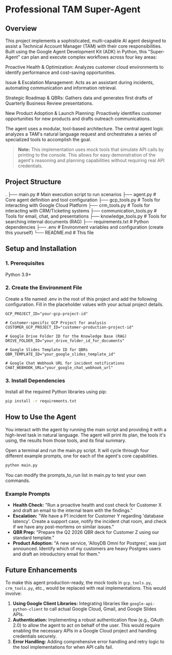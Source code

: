 # Professional TAM Super-Agent

## Overview
This project implements a sophisticated, multi-capable AI agent designed to assist a Technical Account Manager (TAM) with their core responsibilities. Built using the Google Agent Development Kit (ADK) in Python, this "Super-Agent" can plan and execute complex workflows across four key areas:

Proactive Health & Optimization: Analyzes customer cloud environments to identify performance and cost-saving opportunities.

Issue & Escalation Management: Acts as an assistant during incidents, automating communication and information retrieval.

Strategic Roadmap & QBRs: Gathers data and generates first drafts of Quarterly Business Review presentations.

New Product Adoption & Launch Planning: Proactively identifies customer opportunities for new products and drafts outreach communications.

The agent uses a modular, tool-based architecture. The central agent logic analyzes a TAM's natural language request and orchestrates a series of specialized tools to accomplish the goal.

> **Note:** This implementation uses mock tools that simulate API calls by printing to the console. This allows for easy demonstration of the agent's reasoning and planning capabilities without requiring real API credentials.

## Project Structure
.
├── main.py                 # Main execution script to run scenarios
├── agent.py                # Core agent definition and tool configuration
├── gcp_tools.py              # Tools for interacting with Google Cloud Platform
├── crm_tools.py              # Tools for interacting with CRM/Ticketing systems
├── communication_tools.py    # Tools for email, chat, and presentations
├── knowledge_tools.py        # Tools for searching internal documents (RAG)
├── requirements.txt          # Python dependencies
├── .env                      # Environment variables and configuration (create this yourself)
└── README.md                 # This file

## Setup and Installation
### 1. Prerequisites
Python 3.9+

### 2. Create the Environment File
Create a file named .env in the root of this project and add the following configuration. Fill in the placeholder values with your actual project details.

```
GCP_PROJECT_ID="your-gcp-project-id"

# Customer-specific GCP Project for analysis
CUSTOMER_GCP_PROJECT_ID="customer-production-project-id"

# Google Drive Folder ID for the Knowledge Base (RAG)
DRIVE_FOLDER_ID="your_drive_folder_id_for_documents"

# Google Slides Template ID for QBRs
QBR_TEMPLATE_ID="your_google_slides_template_id"

# Google Chat Webhook URL for incident notifications
CHAT_WEBHOOK_URL="your_google_chat_webhook_url"
```

### 3. Install Dependencies
Install all the required Python libraries using pip:

```bash
pip install -r requirements.txt
```

## How to Use the Agent
You interact with the agent by running the main script and providing it with a high-level task in natural language. The agent will print its plan, the tools it's using, the results from those tools, and its final summary.

Open a terminal and run the main.py script. It will cycle through four different example prompts, one for each of the agent's core capabilities.

```bash
python main.py
```

You can modify the prompts_to_run list in main.py to test your own commands.

### Example Prompts
*   **Health Check:** "Run a proactive health and cost check for Customer X and draft an email to the internal team with the findings."
*   **Escalation:** "We have a P1 incident for Customer Y regarding 'database latency'. Create a support case, notify the incident chat room, and check if we have any post-mortems on similar issues."
*   **QBR Prep:** "Prepare the Q2 2026 QBR deck for Customer Z using our standard template."
*   **Product Adoption:** "A new service, 'AlloyDB Omni for Postgres', was just announced. Identify which of my customers are heavy Postgres users and draft an introductory email for them."

## Future Enhancements
To make this agent production-ready, the mock tools in `gcp_tools.py`, `crm_tools.py`, etc., would be replaced with real implementations. This would involve:
1.  **Using Google Client Libraries:** Integrating libraries like `google-api-python-client` to call actual Google Cloud, Gmail, and Google Slides APIs.
2.  **Authentication:** Implementing a robust authentication flow (e.g., OAuth 2.0) to allow the agent to act on behalf of the user. This would require enabling the necessary APIs in a Google Cloud project and handling credentials securely.
3.  **Error Handling:** Adding comprehensive error handling and retry logic to the tool implementations for when API calls fail.